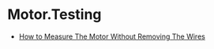 # Motor.Testing
- [How to Measure The Motor Without Removing The Wires](https://youtu.be/DfMLfcJvoUA)
